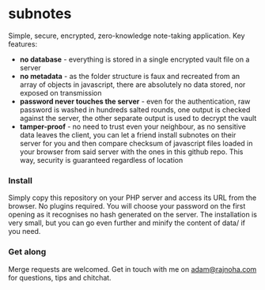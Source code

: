 # subnotes
Simple, secure, encrypted, zero-knowledge note-taking application.
Key features:
- **no database** - everything is stored in a single encrypted vault file on a server
- **no metadata** - as the folder structure is faux and recreated from an array of objects in javascript, there are absolutely no data stored, nor exposed on transmission
- **password never touches the server** - even for the authentication, raw password is washed in hundreds salted rounds, one output is checked against the server, the other separate output is used to decrypt the vault
- **tamper-proof** - no need to trust even your neighbour, as no sensitive data leaves the client, you can let a friend install subnotes on their server for you and then compare
 checksum of javascript files loaded in your browser from said server with the ones in this github repo. This way, security is guaranteed regardless of location

### Install
Simply copy this repository on your PHP server and access its URL from the browser. No plugins required.
You will choose your password on the first opening as it recognises no hash generated on the server.
The installation is very small, but you can go even further and minify the content of data/ if you need.

### Get along
Merge requests are welcomed.
Get in touch with me on adam@rajnoha.com for questions, tips and chitchat.

